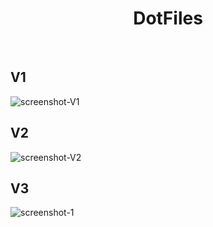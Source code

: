 <h1 align="center">DotFiles</h1>
<br>

## V1

![screenshot-V1](https://raw.githubusercontent.com/Sidd-Dino/Dot_Files/master/V1/screenshot_V1.png) <br />

## V2

![screenshot-V2](https://raw.githubusercontent.com/Sidd-Dino/Dot_Files/master/V2/screenshot_V2.png) <br />

## V3
![screenshot-1](https://raw.githubusercontent.com/Sidd-Dino/Dot_Files/master/V3/screenshot_V3.png) <br />

